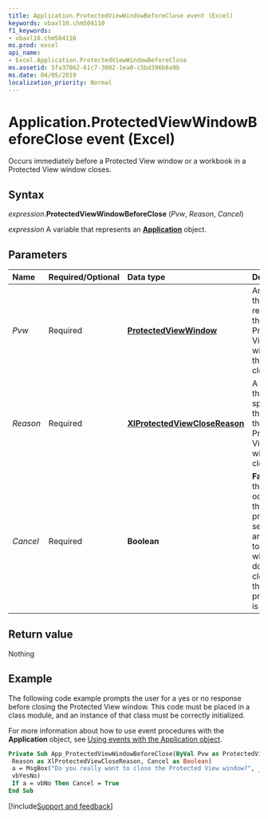 ```yaml
---
title: Application.ProtectedViewWindowBeforeClose event (Excel)
keywords: vbaxl10.chm504110
f1_keywords:
- vbaxl10.chm504110
ms.prod: excel
api_name:
- Excel.Application.ProtectedViewWindowBeforeClose
ms.assetid: 5fa37062-61c7-3002-1ea0-c5bd396b6a9b
ms.date: 04/05/2019
localization_priority: Normal
---
```



# Application.ProtectedViewWindowBeforeClose event (Excel)

Occurs immediately before a Protected View window or a workbook in a Protected View window closes.


## Syntax

_expression_.**ProtectedViewWindowBeforeClose** (_Pvw_, _Reason_, _Cancel_)

_expression_ A variable that represents an **[Application](Excel.Application(object).md)** object.


## Parameters

|Name|Required/Optional|Data type|Description|
|:-----|:-----|:-----|:-----|
| _Pvw_|Required| **[ProtectedViewWindow](Excel.ProtectedViewWindow.md)**|An object that represents the Protected View window that is closed.|
| _Reason_|Required| **[XlProtectedViewCloseReason](Excel.XlProtectedViewCloseReason.md)**|A constant that specifies the reason the Protected View window is closed.|
| _Cancel_|Required| **Boolean**| **False** when the event occurs. If the event procedure sets this argument to **True**, the window does not close when the procedure is finished.|

## Return value

Nothing


## Example

The following code example prompts the user for a yes or no response before closing the Protected View window. This code must be placed in a class module, and an instance of that class must be correctly initialized. 

For more information about how to use event procedures with the **Application** object, see [Using events with the Application object](../excel/Concepts/Events-WorksheetFunctions-Shapes/using-events-with-the-application-object.md).


```vb
Private Sub App_ProtectedViewWindowBeforeClose(ByVal Pvw as ProtectedViewWindow, _ 
 Reason as XlProtectedViewCloseReason, Cancel as Boolean) 
 a = MsgBox("Do you really want to close the Protected View window?", _ 
 vbYesNo) 
 If a = vbNo Then Cancel = True 
End Sub
```




[!include[Support and feedback](~/includes/feedback-boilerplate.md)]